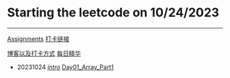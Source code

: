 # Starting the leetcode on 10/24/2023

<hr/>

[Assignments](https://docs.qq.com/doc/DUHJoZUpVUGxQbFZY)
[打卡链接](https://docs.qq.com/sheet/DUFJYTWFWcUNReWh1?tab=BB08J2)

[博客以及打卡方式](https://docs.qq.com/doc/DUEdmb1JCaEtlZWFx)
[每日精华](https://www.yuque.com/chengxuyuancarl/wnx1np/ktwax2)


* 20231024
_[intro](https://docs.qq.com/doc/DUG9UR2ZUc3BjRUdY)_
[Day01_Array_Part1](Day01_Array.md)